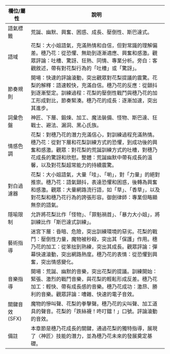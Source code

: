| 欄位/屬性 | 說明 |
|---|---|
| 語氣標籤 | 荒誕、幽默、興奮、困惑、成長、壓倒性、斯巴達式。 |
| 語域 | 花梨：大小姐語氣，充滿熱情和自信，但對常識的理解偏差。穗乃花：從恐懼、無助到逐漸適應、興奮和感激。觀眾評論：吐槽、驚訝、狂熱、同情、專業分析。旁白：客觀敘述，帶有對花梨行為的「吐槽」或「驚訝」。 |
| 節奏規則 | 開場：快速的評論滾動，突出觀眾對花梨提議的震驚。花梨的解釋：語速較快，充滿自信。穗乃花的反應：從顫抖到逐漸堅定。訓練過程：花梨的壓倒性戰鬥與穗乃花的加工形成對比，節奏緊湊。穗乃花的成長：逐漸加速，突出其進步。 |
| 詞彙色盤 | 神匠、下層、鍛煉、加工、魔法裝備、怪物、斯巴達、狂戰士、避法、漏洞、黑心氏族。 |
| 情感色調 | 花梨：對穗乃花的潛力充滿信心，對訓練過程充滿熱情。穗乃花：從對下層和花梨訓練方式的恐懼，到成功後的興奮和感激。觀眾：對花梨的荒誕訓練方式的吐槽，對穗乃花成長的驚訝和欣慰。整體：荒誕幽默中帶有成長的溫馨，以及對花梨超常能力的持續震驚。 |
| 對白過濾器 | 花梨：大小姐語氣，大量「哇」、「喲」，對「力量」的絕對推崇。穗乃花：語氣顫抖，表達恐懼和困惑，後轉為興奮和感激。觀眾：大量網路流行語，如「草」、「香草」，以及對花梨和穗乃花行為的誇張形容。御劍律師：專業但略顯無奈的語氣。 |
| 隱喻限制 | 允許將花梨比作「怪物」、「罪魁禍首」、「暴力大小姐」，將訓練比作「斯巴達式訓練」。 |
| 藝術指導 | 迷宮下層：昏暗、危險，突出訓練環境的惡劣。花梨的戰鬥：壓倒性力量，魔物被秒殺，突出其「保護」作用。穗乃花的加工：從笨拙到熟練，突出其成長。觀眾評論：彈幕快速滾動，突出網路熱度。穗乃花的表情：從恐懼到興奮，突出情感變化。 |
| 音樂指導 | 開場：荒誕、幽默的音樂，突出花梨的提議。訓練開始：緊張、激烈的戰鬥音樂，與花梨的輕鬆形成反差。穗乃花加工：輕快、帶有成長感的音樂。穗乃花成功：激昂、勝利的音樂。觀眾評論：嘈雜、快速的電子音效。 |
| 關鍵音效 (SFX) | 魔物的慘叫聲、花梨的拳擊聲。穗乃花的尖叫聲、加工道具的聲音。花梨的「跌絲襪！咚叮鐺！」口號。評論滾動的音效。 |
| 備註 | 本章節是穗乃花成長的關鍵，通過花梨的獨特指導，展現了〈神匠〉技能的潛力，並為穗乃花未來的發展奠定基礎。 |
